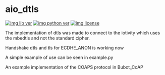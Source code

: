 # aio_dtls

[![img lib ver](https://img.shields.io/pypi/v/aio_dtls.svg "")](https://pypi.python.org/pypi/aio_dtls)
[![img python ver](https://img.shields.io/pypi/pyversions/aio_dtls.svg "")](https://pypi.python.org/pypi/aio_dtls)
[![img license](https://img.shields.io/pypi/l/aio_dtls.svg "")](https://pypi.python.org/pypi/aio_dtls)

The implementation of dtls was made to connect to the iotivity which uses the mbedtls and not the standard cipher.

Handshake dtls and tls for ECDHE_ANON is working now

A simple example of use can be seen in example.py

An example implementation of the COAPS protocol in Bubot_CoAP


